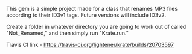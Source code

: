 This gem is a simple project made for a class that renames MP3 files according to their ID3v1 tags. Future versions will include ID3v2.

Create a folder in whatever directory you are going to work out of called "Not_Renamed," and then simply run "Krate.run."


Travis CI link - https://travis-ci.org/lightener/krate/builds/20703597

